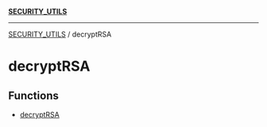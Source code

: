 [**SECURITY_UTILS**](../README.md)

***

[SECURITY_UTILS](../README.md) / decryptRSA

# decryptRSA

## Functions

- [decryptRSA](functions/decryptRSA.md)
